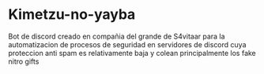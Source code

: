 # Kimetzu-no-yayba
Bot de discord creado en compañia del grande de S4vitaar para la automatizacion de procesos de seguridad en servidores de discord cuya proteccion anti spam es relativamente baja y colean principalmente los fake nitro gifts 
